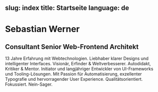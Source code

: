 slug: index
title: Startseite
language: de
---

# Sebastian Werner

## Consultant Senior Web-Frontend Architekt

13 Jahre Erfahrung mit Webtechnologien. Liebhaber klarer Designs und intelligenter Interfaces.
Visionär, Erfinder & Weltverbesserer. Autodidakt, Kritiker & Mentor.
Initiator und langjähriger Entwickler von UI-Frameworks und Tooling-Lösungen.
Mit Passion für Automatisierung, exzellenter Typografie und hervorragender User Experience.
Qualitätsorientiert. Fokussiert. Nein-Sager.
